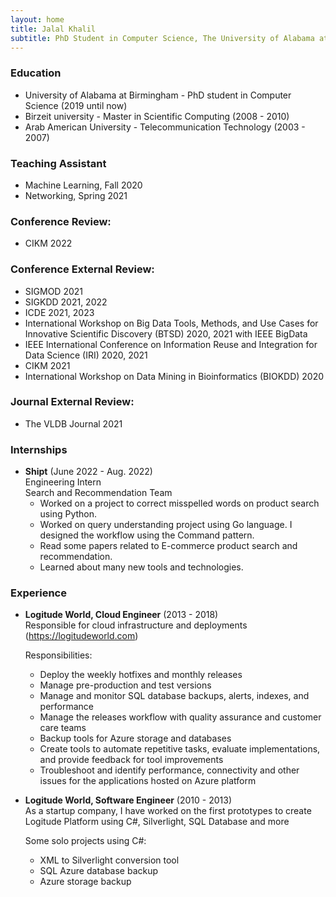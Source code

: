 ```yaml
---
layout: home
title: Jalal Khalil
subtitle: PhD Student in Computer Science, The University of Alabama at Birmingham, AL
---
```

### **Education**
- University of Alabama at Birmingham - PhD student in Computer Science (2019 until now)
- Birzeit university - Master in Scientific Computing (2008 - 2010)
- Arab American University - Telecommunication Technology (2003 - 2007)

### **Teaching Assistant**
- Machine Learning, Fall 2020
- Networking, Spring 2021

### **Conference Review:**
- CIKM 2022

### **Conference External Review:**
- SIGMOD 2021
- SIGKDD 2021, 2022
- ICDE 2021, 2023
-  International Workshop on Big Data Tools, Methods, and Use Cases for Innovative Scientific Discovery (BTSD) 2020, 2021 with IEEE BigData
- IEEE International Conference on Information Reuse and Integration for Data Science (IRI) 2020, 2021
- CIKM 2021
- International Workshop on Data Mining in Bioinformatics (BIOKDD) 2020

### **Journal External Review:**
- The VLDB Journal 2021

### **Internships**
- **Shipt** (June 2022 - Aug. 2022)\
    Engineering Intern\
    Search and Recommendation Team
    - Worked on a project to correct misspelled words on product search using Python.
    - Worked on query understanding project using Go language. I designed the workflow using the Command pattern.
    - Read some papers related to E-commerce product search and recommendation.
    - Learned about many new tools and technologies.

### **Experience**
- **Logitude World, Cloud Engineer** (2013 - 2018)\
    Responsible for cloud infrastructure and deployments (https://logitudeworld.com)

    Responsibilities:
    - Deploy the weekly hotfixes and monthly releases
    - Manage pre-production and test versions
    - Manage and monitor SQL database backups, alerts, indexes, and performance
    - Manage the releases workflow with quality assurance and customer care teams
    - Backup tools for Azure storage and databases
    - Create tools to automate repetitive tasks, evaluate implementations, and provide feedback for tool improvements
    - Troubleshoot and identify performance, connectivity and other issues for the applications hosted on Azure platform

- **Logitude World, Software Engineer** (2010 - 2013)\
    As a startup company, I have worked on the first prototypes to create Logitude Platform using C#, Silverlight, SQL Database and more

    Some solo projects using C#:
    - XML to Silverlight conversion tool
    - SQL Azure database backup
    - Azure storage backup

